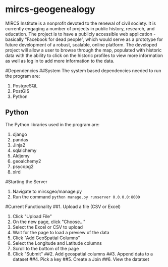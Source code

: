 # mircs-geogenealogy

MIRCS Institute is a nonprofit devoted to the renewal of civil society. It is currently engaging a number of projects in public history, research, and education. The project is to have a publicly accessible web application - basically “Facebook for dead people”, which would serve as a prototype for future development of a robust, scalable, online platform. The developed project will allow a user to browse through the map, populated with historic data with the ability to click on the historic profiles to view more information as well as log in to add more information to the data.

#Dependencies
##System
The system based dependencies needed to run the program are:

1. PostgreSQL
2. PostGIS
3. Python

## Python
The Python libraries used in the program  are:

1. django 
2. pandas 
3. Jinja2 
4. sqlalchemy 
5. Aldjemy
6. geoalchemy2
7. psycopg2 
8. xlrd

#Starting the Server
1. Navigate to mircsgeo/manage.py
2. Run the command `python manage.py runserver 0.0.0.0:8000`

#Current Functionality
##1. Upload a file (CSV or Excel)
1. Click "Upload File"
2. On the new page, click "Choose..."
3. Select the Excel or CSV to upload
4. Wait for the page to load a preview of the data
5. Click "Add GeoSpatial Columns"
6. Select the Longitude and Latitude columns
7. Scroll to the bottom of the page
8. Click "Submit"
##2. Add geospatial columns
##3. Append data to a dataset
##4. Pick a key
##5. Create a Join
##6. View the datatset
